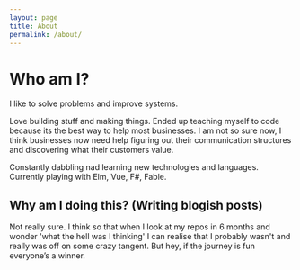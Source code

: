 ```yaml
---
layout: page
title: About
permalink: /about/
---
```

# Who am I?

I like to solve problems and improve systems.

Love building stuff and making things. Ended up teaching myself to code because its the best way to help most businesses. I am not so sure now, I think businesses now need help figuring out their communication structures and discovering what their customers value.

Constantly dabbling nad learning new technologies and languages.
Currently playing with Elm, Vue, F#, Fable.

## Why am I doing this? (Writing blogish posts)

Not really sure. I think so that when I look at my repos in 6 months and wonder 'what the hell was I thinking' I can realise that I probably wasn't and really was off on some crazy tangent. But hey, if the journey is fun everyone’s a winner.
